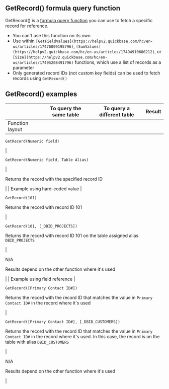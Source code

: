 ## GetRecord() formula query function

GetRecord() is a [formula query function](https://helpv2.quickbase.com/hc/en-us/articles/4570286674196) you can use to fetch a specific record for reference. 

-   You can't use this function on its own
-   Use within `[GetFieldValues](https://helpv2.quickbase.com/hc/en-us/articles/17476009195796)`, `[SumValues](https://helpv2.quickbase.com/hc/en-us/articles/17494910680212)`, or `[Size](https://helpv2.quickbase.com/hc/en-us/articles/17495208491796)` functions, which use a list of records as a parameter
-   Only generated record IDs (not custom key fields) can be used to fetch records using `GetRecord()`

## GetRecord() examples

|   | To query the same table | To query a different table | Result |
| --- | --- | --- | --- |
| Function layout | 
`GetRecord(Numeric field)`

 | 

`GetRecord(Numeric field, Table Alias)`

 | 

Returns the record with the specified record ID

 |
| Example using hard-coded value | 

`GetRecord(101)`

Returns the record with record ID 101

 | 

`GetRecord(101, [_DBID_PROJECTS])`

Returns the record with record ID 101 on the table assigned alias `DBID_PROJECTS`

 | 

N/A

Results depend on the other function where it's used

 |
| Example using field reference | 

`GetRecord([Primary Contact ID#])`

Returns the record with the record ID that matches the value in `Primary Contact ID#` in the record where it's used

 | 

`GetRecord([Primary Contact ID#], [_DBID_CUSTOMERS])`

Returns the record with the record ID that matches the value in `Primary Contact ID#` in the record where it's used. In this case, the record is on the table with alias `DBID_CUSTOMERS`

 | 

N/A

Results depend on the other function where it's used

 |
